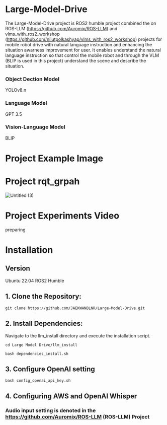 # Large-Model-Drive 

The Large-Model-Drive project is ROS2 humble project combined the on ROS-LLM (https://github.com/Auromix/ROS-LLM) and vlms_with_ros2_workshop (https://github.com/nilutpolkashyap/vlms_with_ros2_workshop) projects for mobile robot drive with natural language instruction and enhancing the situation awarness improvement for user. It enables understand the natural language instruction so that control the mobile robot and through the VLM (BLIP is used in this project) understand the scene and describe the situation. 

### Object Dection Model 
YOLOv8.n 

### Language Model 
GPT 3.5

### Vision-Language Model
BLIP 


# Project Example Image 


# Project rqt_grpah
![Untitled (3)](https://github.com/user-attachments/assets/23dba483-5822-48f8-8e7c-72a9f3732093)

# Project Experiments Video
preparing 


# Installation 
## Version 
Ubuntu 22.04 
ROS2 Humble

## 1. Clone the Repository:

`git clone https://github.com/JAEKWANBLNR/Large-Model-Drive.git`

## 2. Install Dependencies:

Navigate to the llm_install directory and execute the installation script.

`cd Large Model Drive/llm_install`

`bash dependencies_install.sh`

## 3. Configure OpenAI setting

`bash config_openai_api_key.sh`

## 4. Configuring AWS and OpenAI Whisper
 ### Audio input setting is denoted in the https://github.com/Auromix/ROS-LLM (ROS-LLM) Project

